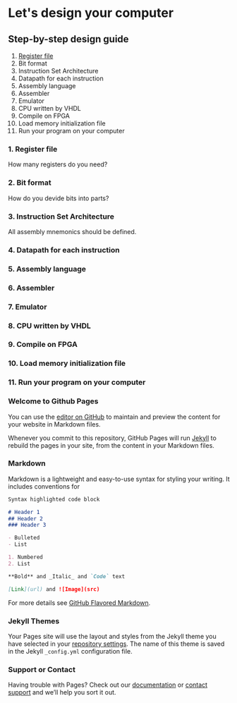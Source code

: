 Let's design your computer
===

## Step-by-step design guide

1. [Register file](#1-register-file)
2. Bit format
3. Instruction Set Architecture
4. Datapath for each instruction
5. Assembly language
6. Assembler
7. Emulator
8. CPU written by VHDL
9. Compile on FPGA
10. Load memory initialization file
11. Run your program on your computer

### 1. Register file
How many registers do you need?

### 2. Bit format
How do you devide bits into parts?

### 3. Instruction Set Architecture
All assembly mnemonics should be defined.

### 4. Datapath for each instruction

### 5. Assembly language

### 6. Assembler

### 7. Emulator

### 8. CPU written by VHDL

### 9. Compile on FPGA

### 10. Load memory initialization file

### 11. Run your program on your computer



### Welcome to Github Pages

You can use the [editor on GitHub](https://github.com/tanamim/MIN16/edit/master/README.md) to maintain and preview the content for your website in Markdown files.

Whenever you commit to this repository, GitHub Pages will run [Jekyll](https://jekyllrb.com/) to rebuild the pages in your site, from the content in your Markdown files.

### Markdown

Markdown is a lightweight and easy-to-use syntax for styling your writing. It includes conventions for

```markdown
Syntax highlighted code block

# Header 1
## Header 2
### Header 3

- Bulleted
- List

1. Numbered
2. List

**Bold** and _Italic_ and `Code` text

[Link](url) and ![Image](src)
```

For more details see [GitHub Flavored Markdown](https://guides.github.com/features/mastering-markdown/).

### Jekyll Themes

Your Pages site will use the layout and styles from the Jekyll theme you have selected in your [repository settings](https://github.com/tanamim/MIN16/settings). The name of this theme is saved in the Jekyll `_config.yml` configuration file.

### Support or Contact

Having trouble with Pages? Check out our [documentation](https://help.github.com/categories/github-pages-basics/) or [contact support](https://github.com/contact) and we’ll help you sort it out.
